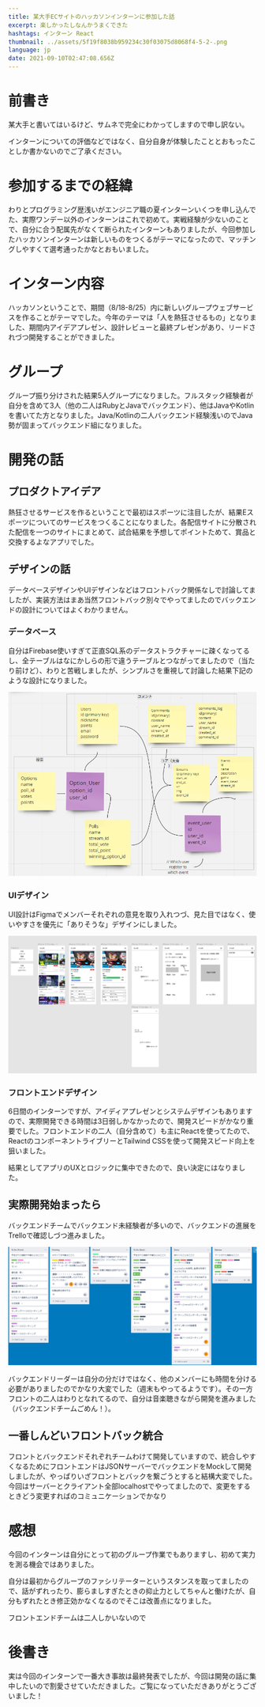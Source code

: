 ```yaml
---
title: 某大手ECサイトのハッカソンインターンに参加した話
excerpt: 楽しかったしなんかうまくできた
hashtags: インターン React
thumbnail: ../assets/5f19f8038b959234c30f03075d8068f4-5-2-.png
language: jp
date: 2021-09-10T02:47:08.656Z
---
```

# 前書き

某大手と書いてはいるけど、サムネで完全にわかってしますので申し訳ない。

インターンについての評価などではなく、自分自身が体験したこととおもったことしか書かないのでご了承ください。

# 参加するまでの経緯

わりとプログラミング歴浅いがエンジニア職の夏インターンいくつを申し込んでた、実際ワンデー以外のインターンはこれで初めて。実戦経験が少ないのことで、自分に合う配属先がなくて断られたインターンもありましたが、今回参加したハッカソンインターンは新しいものをつくるがテーマになったので、マッチングしやすくて選考通ったかなとおもいました。

# インターン内容

ハッカソンということで、期間（8/18-8/25）内に新しいグループウェブサービスを作ることがテーマでした。今年のテーマは「人を熱狂させるもの」となりました、期間内アイデアプレゼン、設計レビューと最終プレゼンがあり、リードされづつ開発することができました。

# グループ

グループ振り分けされた結果5人グループになりました。フルスタック経験者が自分を含めて3人（他の二人はRubyとJavaでバックエンド）、他はJavaやKotlinを書いてた方となりました。Java/Kotlinの二人バックエンド経験浅いのでJava勢が固まってバックエンド組になりました。

# 開発の話

## プロダクトアイデア

熱狂させるサービスを作るということで最初はスポーツに注目したが、結果Eスポーツについてのサービスをつくることになりました。各配信サイトに分散された配信を一つのサイトにまとめて、試合結果を予想してポイントためて、賞品と交換するよなアプリでした。

## デザインの話

データベースデザインやUIデザインなどはフロントバック関係なしで討論してましたが、実装方法はまあ当然フロントバック別々でやってましたのでバックエンドの設計についてはよくわかりません。

### データベース

自分はFirebase使いすぎて正直SQL系のデータストラクチャーに疎くなってるし、全テーブルはなにかしらの形で違うテーブルとつながってましたので（当たり前けど）、わりと苦戦しましたが、シンプルさを重視して討論した結果下記のような設計になりました。

![データベースのデザイン](../assets/screenshot-2021-09-10-120537.png)

### UIデザイン

UI設計はFigmaでメンバーそれぞれの意見を取り入れつづ、見た目ではなく、使いやすさを優先に「ありそうな」デザインにしました。

![](../assets/screenshot-2021-09-10-120645.png)

### フロントエンドデザイン

6日間のインターンですが、アイディアプレゼンとシステムデザインもありますので、実際開発できる時間は3日弱しかなかったので、開発スピードがかなり重要でした。フロントエンドの二人（自分含めて）も主にReactを使ってたので、ReactのコンポーネントライブリーとTailwind CSSを使って開発スピード向上を狙いました。

結果としてアプリのUXとロジックに集中できたので、良い決定にはなりました。

## 実際開発始まったら

バックエンドチームでバックエンド未経験者が多いので、バックエンドの進展をTrelloで確認しづつ進みました。

![Trello](../assets/screenshot-2021-09-10-121524.png)

バックエンドリーダーは自分の分だけではなく、他のメンバーにも時間を分ける必要がありましたのでかなり大変でした（週末もやってるようです）。その一方フロントの二人はわりとなれてるので、自分は音楽聴きながら開発を進みました（バックエンドチームごめん！）。

## 一番しんどいフロントバック統合

フロントとバックエンドそれぞれチームわけて開発していますので、統合しやすくなるためにフロントエンドはJSONサーバーでバックエンドをMockして開発しましたが、やっぱりいざフロントとバックを繋ごうとすると結構大変でした。今回はサーバーとクライアント全部localhostでやってましたので、変更をするときどう変更すればのコミュニケーションでかなり

# 感想

今回のインターンは自分にとって初のグループ作業でもありますし、初めて実力を測る機会ではありました。

自分は最初からグループのファシリテーターというスタンスを取ってましたので、話がずれったり、膨らましすぎたときの抑止力としてちゃんと働けたが、自分もずれたとき修正効かなくなるのでそこは改善点になりました。

フロントエンドチームは二人しかいないので

# 後書き

実は今回のインターンで一番大き事故は最終発表でしたが、今回は開発の話に集中したいので割愛させていただきました。ご覧になっていただきありがとうございました！